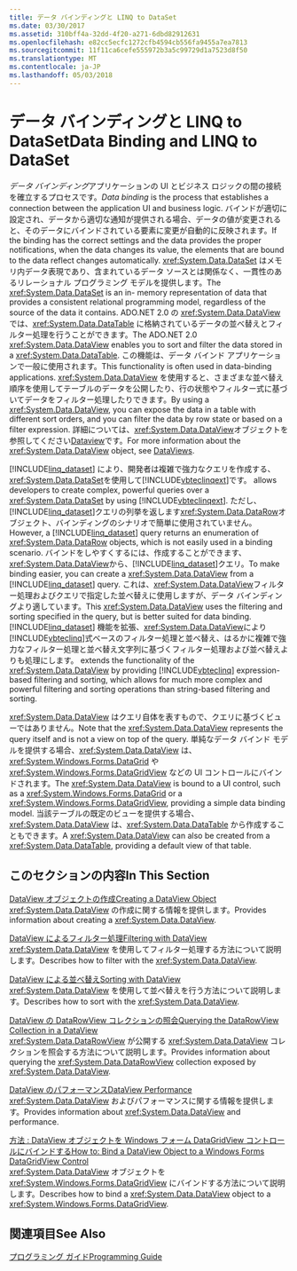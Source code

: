 ```yaml
---
title: データ バインディングと LINQ to DataSet
ms.date: 03/30/2017
ms.assetid: 310bff4a-32dd-4f20-a271-6dbd82912631
ms.openlocfilehash: e82cc5ecfc1272cfb4594cb556fa9455a7ea7813
ms.sourcegitcommit: 11f11ca6cefe555972b3a5c99729d1a7523d8f50
ms.translationtype: MT
ms.contentlocale: ja-JP
ms.lasthandoff: 05/03/2018
---
```

# <a name="data-binding-and-linq-to-dataset"></a><span data-ttu-id="97d81-102">データ バインディングと LINQ to DataSet</span><span class="sxs-lookup"><span data-stu-id="97d81-102">Data Binding and LINQ to DataSet</span></span>
<span data-ttu-id="97d81-103">*データ バインディング*アプリケーションの UI とビジネス ロジックの間の接続を確立するプロセスです。</span><span class="sxs-lookup"><span data-stu-id="97d81-103">*Data binding* is the process that establishes a connection between the application UI and business logic.</span></span> <span data-ttu-id="97d81-104">バインドが適切に設定され、データから適切な通知が提供される場合、データの値が変更されると、そのデータにバインドされている要素に変更が自動的に反映されます。</span><span class="sxs-lookup"><span data-stu-id="97d81-104">If the binding has the correct settings and the data provides the proper notifications, when the data changes its value, the elements that are bound to the data reflect changes automatically.</span></span> <span data-ttu-id="97d81-105"><xref:System.Data.DataSet> はメモリ内データ表現であり、含まれているデータ ソースとは関係なく、一貫性のあるリレーショナル プログラミング モデルを提供します。</span><span class="sxs-lookup"><span data-stu-id="97d81-105">The <xref:System.Data.DataSet> is an in- memory representation of data that provides a consistent relational programming model, regardless of the source of the data it contains.</span></span> <span data-ttu-id="97d81-106">ADO.NET 2.0 の <xref:System.Data.DataView> では、<xref:System.Data.DataTable> に格納されているデータの並べ替えとフィルター処理を行うことができます。</span><span class="sxs-lookup"><span data-stu-id="97d81-106">The ADO.NET 2.0 <xref:System.Data.DataView> enables you to sort and filter the data stored in a <xref:System.Data.DataTable>.</span></span> <span data-ttu-id="97d81-107">この機能は、データ バインド アプリケーションで一般に使用されます。</span><span class="sxs-lookup"><span data-stu-id="97d81-107">This functionality is often used in data-binding applications.</span></span> <span data-ttu-id="97d81-108"><xref:System.Data.DataView> を使用すると、さまざまな並べ替え順序を使用してテーブルのデータを公開したり、行の状態やフィルター式に基づいてデータをフィルター処理したりできます。</span><span class="sxs-lookup"><span data-stu-id="97d81-108">By using a <xref:System.Data.DataView>, you can expose the data in a table with different sort orders, and you can filter the data by row state or based on a filter expression.</span></span> <span data-ttu-id="97d81-109">詳細については、<xref:System.Data.DataView>オブジェクトを参照してください[Dataview](../../../../docs/framework/data/adonet/dataset-datatable-dataview/dataviews.md)です。</span><span class="sxs-lookup"><span data-stu-id="97d81-109">For more information about the <xref:System.Data.DataView> object, see [DataViews](../../../../docs/framework/data/adonet/dataset-datatable-dataview/dataviews.md).</span></span>  
  
 [!INCLUDE[linq_dataset](../../../../includes/linq-dataset-md.md)]<span data-ttu-id="97d81-110"> により、開発者は複雑で強力なクエリを作成する、<xref:System.Data.DataSet>を使用して[!INCLUDE[vbteclinqext](../../../../includes/vbteclinqext-md.md)]です。</span><span class="sxs-lookup"><span data-stu-id="97d81-110"> allows developers to create complex, powerful queries over a <xref:System.Data.DataSet> by using [!INCLUDE[vbteclinqext](../../../../includes/vbteclinqext-md.md)].</span></span> <span data-ttu-id="97d81-111">ただし、[!INCLUDE[linq_dataset](../../../../includes/linq-dataset-md.md)]クエリの列挙を返します<xref:System.Data.DataRow>オブジェクト、バインディングのシナリオで簡単に使用されていません。</span><span class="sxs-lookup"><span data-stu-id="97d81-111">However, a [!INCLUDE[linq_dataset](../../../../includes/linq-dataset-md.md)] query returns an enumeration of <xref:System.Data.DataRow> objects, which is not easily used in a binding scenario.</span></span> <span data-ttu-id="97d81-112">バインドをしやすくするには、作成することができます、<xref:System.Data.DataView>から、[!INCLUDE[linq_dataset](../../../../includes/linq-dataset-md.md)]クエリ。</span><span class="sxs-lookup"><span data-stu-id="97d81-112">To make binding easier, you can create a <xref:System.Data.DataView> from a [!INCLUDE[linq_dataset](../../../../includes/linq-dataset-md.md)] query.</span></span> <span data-ttu-id="97d81-113">これは、<xref:System.Data.DataView>フィルター処理およびクエリで指定した並べ替えに使用しますが、データ バインディングより適しています。</span><span class="sxs-lookup"><span data-stu-id="97d81-113">This <xref:System.Data.DataView> uses the filtering and sorting specified in the query, but is better suited for data binding.</span></span> [!INCLUDE[linq_dataset](../../../../includes/linq-dataset-md.md)]<span data-ttu-id="97d81-114"> 機能を拡張、<xref:System.Data.DataView>により[!INCLUDE[vbteclinq](../../../../includes/vbteclinq-md.md)]式ベースのフィルター処理と並べ替え、はるかに複雑で強力なフィルター処理と並べ替え文字列に基づくフィルター処理および並べ替えよりも処理にします。</span><span class="sxs-lookup"><span data-stu-id="97d81-114"> extends the functionality of the <xref:System.Data.DataView> by providing [!INCLUDE[vbteclinq](../../../../includes/vbteclinq-md.md)] expression-based filtering and sorting, which allows for much more complex and powerful filtering and sorting operations than string-based filtering and sorting.</span></span>  
  
 <span data-ttu-id="97d81-115"><xref:System.Data.DataView> はクエリ自体を表すもので、クエリに基づくビューではありません。</span><span class="sxs-lookup"><span data-stu-id="97d81-115">Note that the <xref:System.Data.DataView> represents the query itself and is not a view on top of the query.</span></span> <span data-ttu-id="97d81-116">単純なデータ バインド モデルを提供する場合、<xref:System.Data.DataView> は、<xref:System.Windows.Forms.DataGrid> や <xref:System.Windows.Forms.DataGridView> などの UI コントロールにバインドされます。</span><span class="sxs-lookup"><span data-stu-id="97d81-116">The <xref:System.Data.DataView> is bound to a UI control, such as a <xref:System.Windows.Forms.DataGrid> or a <xref:System.Windows.Forms.DataGridView>, providing a simple data binding model.</span></span> <span data-ttu-id="97d81-117">当該テーブルの既定のビューを提供する場合、<xref:System.Data.DataView> は、<xref:System.Data.DataTable> から作成することもできます。</span><span class="sxs-lookup"><span data-stu-id="97d81-117">A <xref:System.Data.DataView> can also be created from a <xref:System.Data.DataTable>, providing a default view of that table.</span></span>  
  
## <a name="in-this-section"></a><span data-ttu-id="97d81-118">このセクションの内容</span><span class="sxs-lookup"><span data-stu-id="97d81-118">In This Section</span></span>  
 [<span data-ttu-id="97d81-119">DataView オブジェクトの作成</span><span class="sxs-lookup"><span data-stu-id="97d81-119">Creating a DataView Object</span></span>](../../../../docs/framework/data/adonet/creating-a-dataview-object-linq-to-dataset.md)  
 <span data-ttu-id="97d81-120"><xref:System.Data.DataView> の作成に関する情報を提供します。</span><span class="sxs-lookup"><span data-stu-id="97d81-120">Provides information about creating a <xref:System.Data.DataView>.</span></span>  
  
 [<span data-ttu-id="97d81-121">DataView によるフィルター処理</span><span class="sxs-lookup"><span data-stu-id="97d81-121">Filtering with DataView</span></span>](../../../../docs/framework/data/adonet/filtering-with-dataview-linq-to-dataset.md)  
 <span data-ttu-id="97d81-122"><xref:System.Data.DataView> を使用してフィルター処理する方法について説明します。</span><span class="sxs-lookup"><span data-stu-id="97d81-122">Describes how to filter with the <xref:System.Data.DataView>.</span></span>  
  
 [<span data-ttu-id="97d81-123">DataView による並べ替え</span><span class="sxs-lookup"><span data-stu-id="97d81-123">Sorting with DataView</span></span>](../../../../docs/framework/data/adonet/sorting-with-dataview-linq-to-dataset.md)  
 <span data-ttu-id="97d81-124"><xref:System.Data.DataView> を使用して並べ替えを行う方法について説明します。</span><span class="sxs-lookup"><span data-stu-id="97d81-124">Describes how to sort with the <xref:System.Data.DataView>.</span></span>  
  
 [<span data-ttu-id="97d81-125">DataView の DataRowView コレクションの照会</span><span class="sxs-lookup"><span data-stu-id="97d81-125">Querying the DataRowView Collection in a DataView</span></span>](../../../../docs/framework/data/adonet/querying-the-datarowview-collection-in-a-dataview.md)  
 <span data-ttu-id="97d81-126"><xref:System.Data.DataRowView> が公開する <xref:System.Data.DataView> コレクションを照会する方法について説明します。</span><span class="sxs-lookup"><span data-stu-id="97d81-126">Provides information about querying the <xref:System.Data.DataRowView> collection exposed by <xref:System.Data.DataView>.</span></span>  
  
 [<span data-ttu-id="97d81-127">DataView のパフォーマンス</span><span class="sxs-lookup"><span data-stu-id="97d81-127">DataView Performance</span></span>](../../../../docs/framework/data/adonet/dataview-performance.md)  
 <span data-ttu-id="97d81-128"><xref:System.Data.DataView> およびパフォーマンスに関する情報を提供します。</span><span class="sxs-lookup"><span data-stu-id="97d81-128">Provides information about <xref:System.Data.DataView> and performance.</span></span>  
  
 [<span data-ttu-id="97d81-129">方法 : DataView オブジェクトを Windows フォーム DataGridView コントロールにバインドする</span><span class="sxs-lookup"><span data-stu-id="97d81-129">How to: Bind a DataView Object to a Windows Forms DataGridView Control</span></span>](../../../../docs/framework/data/adonet/how-to-bind-a-dataview-object-to-a-winforms-datagridview-control.md)  
 <span data-ttu-id="97d81-130"><xref:System.Data.DataView> オブジェクトを <xref:System.Windows.Forms.DataGridView> にバインドする方法について説明します。</span><span class="sxs-lookup"><span data-stu-id="97d81-130">Describes how to bind a <xref:System.Data.DataView> object to a <xref:System.Windows.Forms.DataGridView>.</span></span>  
  
## <a name="see-also"></a><span data-ttu-id="97d81-131">関連項目</span><span class="sxs-lookup"><span data-stu-id="97d81-131">See Also</span></span>  
 [<span data-ttu-id="97d81-132">プログラミング ガイド</span><span class="sxs-lookup"><span data-stu-id="97d81-132">Programming Guide</span></span>](../../../../docs/framework/data/adonet/programming-guide-linq-to-dataset.md)
